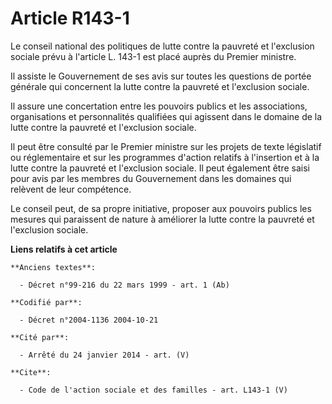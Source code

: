 # Article R143-1

Le conseil national des politiques de lutte contre la pauvreté et l'exclusion sociale prévu à l'article L. 143-1 est placé
auprès du Premier ministre.

Il assiste le Gouvernement de ses avis sur toutes les questions de portée générale qui concernent la lutte contre la pauvreté
et l'exclusion sociale.

Il assure une concertation entre les pouvoirs publics et les associations, organisations et personnalités qualifiées qui
agissent dans le domaine de la lutte contre la pauvreté et l'exclusion sociale.

Il peut être consulté par le Premier ministre sur les projets de texte législatif ou réglementaire et sur les programmes
d'action relatifs à l'insertion et à la lutte contre la pauvreté et l'exclusion sociale. Il peut également être saisi pour
avis par les membres du Gouvernement dans les domaines qui relèvent de leur compétence.

Le conseil peut, de sa propre initiative, proposer aux pouvoirs publics les mesures qui paraissent de nature à améliorer la
lutte contre la pauvreté et l'exclusion sociale.

**Liens relatifs à cet article**

	**Anciens textes**:

	  - Décret n°99-216 du 22 mars 1999 - art. 1 (Ab)

	**Codifié par**:

	  - Décret n°2004-1136 2004-10-21

	**Cité par**:

	  - Arrêté du 24 janvier 2014 - art. (V)

	**Cite**:

	  - Code de l'action sociale et des familles - art. L143-1 (V)
